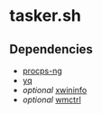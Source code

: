 # tasker.sh

## Dependencies

- [procps-ng](https://gitlab.com/procps-ng/procps)
- [yq](https://github.com/mikefarah/yq)
- *optional* [xwininfo](https://gitlab.freedesktop.org/xorg/app/xwininfo)
- *optional* [wmctrl](https://github.com/Conservatory/wmctrl)

